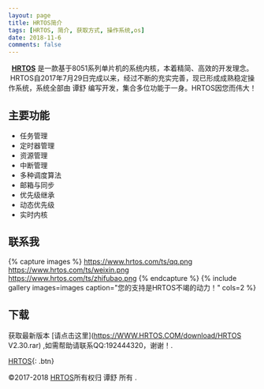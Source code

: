 ```yaml
---
layout: page
title: HRTOS简介
tags: [HRTOS, 简介, 获取方式, 操作系统,os]
date: 2018-11-6
comments: false
---
```

    
<center><a href="http://www.hrtos.com"><b>HRTOS</b></a> 是一款基于8051系列单片机的系统内核，本着精简、高效的开发理念。HRTOS自2017年7月29日完成以来，经过不断的充实完善，现已形成成熟稳定操作系统，系统全部由 谭舒 编写开发，集合多位功能于一身。HRTOS因您而伟大！</center>

## 主要功能
* 任务管理
* 定时器管理
* 资源管理
* 中断管理
* 多种调度算法
* 邮箱与同步
* 优先级继承
* 动态优先级
* 实时内核

## 联系我

{% capture images %}
    https://www.hrtos.com/ts/qq.png
    https://www.hrtos.com/ts/weixin.png
    https://www.hrtos.com/ts/zhifubao.png
{% endcapture %}
{% include gallery images=images caption="您的支持是HRTOS不竭的动力！" cols=2 %}

## 下载

获取最新版本 [请点击这里](https://WWW.HRTOS.COM/download/HRTOS V2.30.rar) ,如需帮助请联系QQ:192444320，谢谢！.

[HRTOS](http://www.hrtos.com/){: .btn}

©2017-2018 [HRTOS](http://www.hrtos.com/)所有权归 谭舒 所有 .
      

